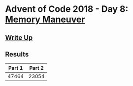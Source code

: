 # Advent of Code 2018 - Day 8: [Memory Maneuver](https://adventofcode.com/2018/day/8)

## [Write Up](https://github.com/CodingAP/advent-of-code/blob/main/writeups/2018/day8_writeup.md)
## Results
| Part 1 | Part 2 | 
|:---:|:---:|
| 47464 | 23054 |